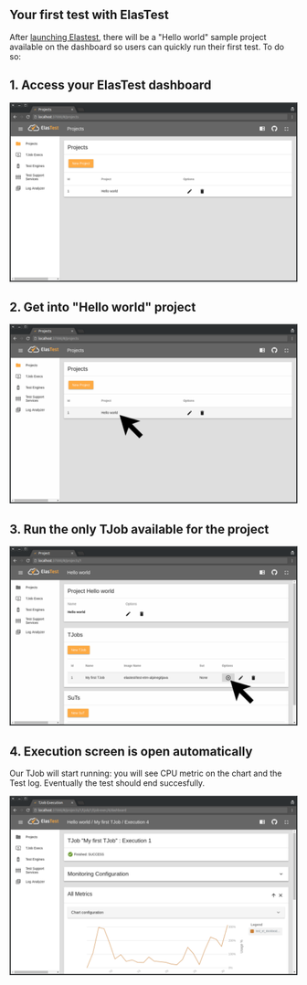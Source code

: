 <div class="range range-xs-left">
<div class="cell-xs-10 cell-lg-6 text-md-left inset-md-right-80 cell-lg-push-1 offset-top-50 offset-lg-top-0">
<h2 id="content" class="h1">Your first test with ElasTest</h2>
<div class="offset-top-30 offset-md-top-50">
</div>
</div>
</div>

After [launching Elastest](/getting-started/installation), there will be a "Hello world" sample project available on the dashboard so users can quickly run their first test. To do so:

<h2 class="h4 no-border">1. Access your ElasTest dashboard</h2>

<div class="docs-gallery inline-block">
    <a data-fancybox="gallery-1" href="/docs/getting-started/images/dashboard.png"><img class="img-responsive img-wellcome" src="/docs/getting-started/images/dashboard.png"/></a>
</div>

<h2 class="h4 no-border">2. Get into "Hello world" project</h2>

<div class="docs-gallery inline-block">
    <a data-fancybox="gallery-2" href="/docs/getting-started/images/project_selection.png"><img class="img-responsive img-wellcome" src="/docs/getting-started/images/project_selection.png"/></a>
</div>

<h2 class="h4 no-border">3. Run the only TJob available for the project</h2>

<div class="docs-gallery inline-block">
    <a data-fancybox="gallery-3" href="/docs/getting-started/images/run_tjob.png"><img class="img-responsive img-wellcome" src="/docs/getting-started/images/run_tjob.png"/></a>
</div>

<h2 class="h4 no-border">4. Execution screen is open automatically</h2>

<p>Our TJob will start running: you will see CPU metric on the chart and the Test log. Eventually the test should end succesfully.</p>

<div class="docs-gallery inline-block">
    <a data-fancybox="gallery-4" href="/docs/getting-started/images/execution_finished.png"><img class="img-responsive img-wellcome" src="/docs/getting-started/images/execution_finished.png"/></a>
</div>

<script src="//code.jquery.com/jquery-3.2.1.min.js"></script>
<link rel="stylesheet" href="https://cdnjs.cloudflare.com/ajax/libs/fancybox/3.2.5/jquery.fancybox.min.css" />
<script src="https://cdnjs.cloudflare.com/ajax/libs/fancybox/3.2.5/jquery.fancybox.min.js"></script>

<script>
var galleries = $('div.docs-gallery');
for (var i = 1; i <= galleries.length; i++) {
    $().fancybox({
    selector : '[data-fancybox="gallery-' + i + '"]',
    infobar : true,
    arrows : false,
    loop: true,
    protect: true,
    transitionEffect: 'slide',
    buttons : [
        'close'
    ],
    clickOutside : 'close',
    clickSlide   : 'close',
  });
}
</script>